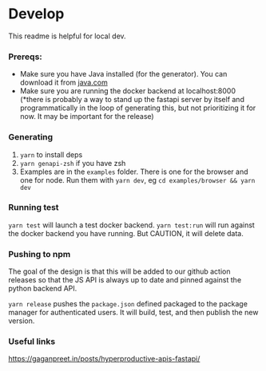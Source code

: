 # Develop

This readme is helpful for local dev.

### Prereqs:

- Make sure you have Java installed (for the generator). You can download it from [java.com](https://java.com)
- Make sure you are running the docker backend at localhost:8000 (\*there is probably a way to stand up the fastapi server by itself and programmatically in the loop of generating this, but not prioritizing it for now. It may be important for the release)

### Generating

1. `yarn` to install deps
2. `yarn genapi-zsh` if you have zsh
3. Examples are in the `examples` folder. There is one for the browser and one for node. Run them with `yarn dev`, eg `cd examples/browser && yarn dev`

### Running test

`yarn test` will launch a test docker backend.
`yarn test:run` will run against the docker backend you have running. But CAUTION, it will delete data.

### Pushing to npm

The goal of the design is that this will be added to our github action releases so that the JS API is always up to date and pinned against the python backend API.

`yarn release` pushes the `package.json` defined packaged to the package manager for authenticated users. It will build, test, and then publish the new version.

### Useful links

https://gaganpreet.in/posts/hyperproductive-apis-fastapi/
